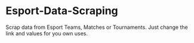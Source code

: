 # Esport-Data-Scraping

Scrap data from Esport Teams, Matches or Tournaments. Just change the link and values for you own uses.
